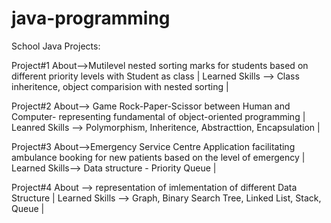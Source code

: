 # java-programming
School Java Projects:

Project#1
  About-->Mutilevel nested sorting marks for students based on different priority levels with Student as class |
  Learned Skills --> Class inheritence, object comparision with nested sorting |
  
Project#2
  About--> Game Rock-Paper-Scissor between Human and Computer- representing fundamental of object-oriented programming |
  Leanred Skills --> Polymorphism, Inheritence, Abstracttion, Encapsulation |
  
Project#3
About-->Emergency Service Centre Application facilitating ambulance booking for new patients based on the level of emergency |
Learned Skills--> Data structure - Priority Queue |

Project#4
About --> representation of imlementation of different Data Structure |
Learned Skills --> Graph, Binary Search Tree, Linked List, Stack, Queue |

  
